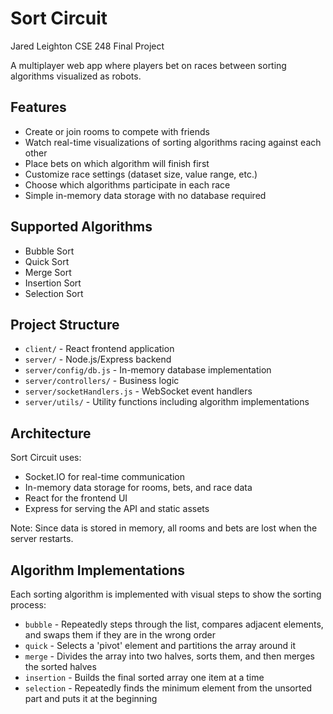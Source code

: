 # Sort Circuit
Jared Leighton
CSE 248 Final Project

A multiplayer web app where players bet on races between sorting algorithms visualized as robots.

## Features

- Create or join rooms to compete with friends
- Watch real-time visualizations of sorting algorithms racing against each other
- Place bets on which algorithm will finish first
- Customize race settings (dataset size, value range, etc.)
- Choose which algorithms participate in each race
- Simple in-memory data storage with no database required

## Supported Algorithms

- Bubble Sort
- Quick Sort
- Merge Sort
- Insertion Sort
- Selection Sort

## Project Structure

- `client/` - React frontend application
- `server/` - Node.js/Express backend
- `server/config/db.js` - In-memory database implementation
- `server/controllers/` - Business logic
- `server/socketHandlers.js` - WebSocket event handlers
- `server/utils/` - Utility functions including algorithm implementations

## Architecture

Sort Circuit uses:
- Socket.IO for real-time communication
- In-memory data storage for rooms, bets, and race data
- React for the frontend UI
- Express for serving the API and static assets

Note: Since data is stored in memory, all rooms and bets are lost when the server restarts.

## Algorithm Implementations

Each sorting algorithm is implemented with visual steps to show the sorting process:

- `bubble` - Repeatedly steps through the list, compares adjacent elements, and swaps them if they are in the wrong order
- `quick` - Selects a 'pivot' element and partitions the array around it
- `merge` - Divides the array into two halves, sorts them, and then merges the sorted halves
- `insertion` - Builds the final sorted array one item at a time
- `selection` - Repeatedly finds the minimum element from the unsorted part and puts it at the beginning

